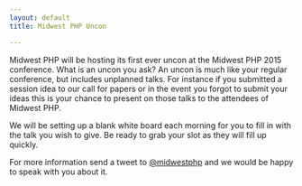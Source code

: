 ```yaml
---
layout: default
title: Midwest PHP Uncon

---
```


Midwest PHP will be hosting its first ever uncon at the Midwest PHP 2015 conference. What is an uncon you ask?  An uncon is much like your regular conference, but includes unplanned talks.  For instance if you submitted a session idea to our call for papers or in the event you forgot to submit your ideas this is your chance to present on those talks to the attendees of Midwest PHP. 

We will be setting up a blank white board each morning for you to fill in with the talk you wish to give. Be ready to grab your slot as they will fill up quickly.

For more information send a tweet to [@midwestphp](http://twitter.com/midwestphp) and we would be happy to speak with you about it.
